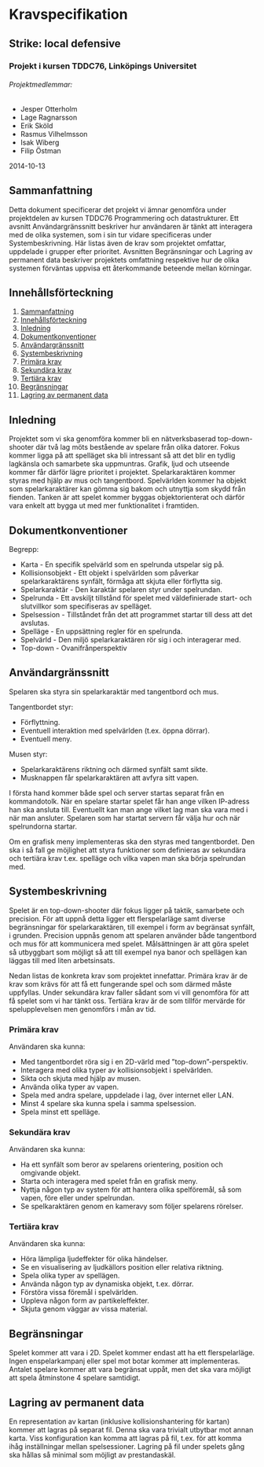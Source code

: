 # Kravspecifikation
## Strike: local defensive
### Projekt i kursen TDDC76, Linköpings Universitet
###### Projektmedlemmar:
*	Jesper Otterholm
*	Lage Ragnarsson
*	Erik Sköld
*	Rasmus Vilhelmsson
*	Isak Wiberg
*	Filip Östman

2014-10-13
## Sammanfattning
Detta dokument specificerar det projekt vi ämnar genomföra under projektdelen av kursen TDDC76 Programmering och datastrukturer. Ett avsnitt Användargränssnitt beskriver hur användaren är tänkt att interagera med de olika systemen, som i sin tur vidare specificeras under Systembeskrivning. Här listas även de krav som projektet omfattar, uppdelade i grupper efter prioritet. Avsnitten Begränsningar och Lagring av permanent data beskriver projektets omfattning respektive hur de olika systemen förväntas uppvisa ett återkommande beteende mellan körningar.

## Innehållsförteckning
1. [Sammanfattning](#sammanfattning)
2. [Innehållsförteckning](#innehållsförteckning)
3. [Inledning](#inledning)
4. [Dokumentkonventioner](#dokumentkonventioner)
5. [Användargränssnitt](#användargränssnitt)
6. [Systembeskrivning](#systembeskrivning)
  1. [Primära krav](#primära-krav)
  2. [Sekundära krav](#sekundära-krav)
  3. [Tertiära krav](#tertiära-krav)
7. [Begränsningar](#begränsningar)
8. [Lagring av permanent data](#lagring-av-permanent-data)

## Inledning
Projektet som vi ska genomföra kommer bli en nätverksbaserad top-down-shooter där två lag möts bestående av spelare från olika datorer. Fokus kommer ligga på att spelläget ska bli intressant så att det blir en tydlig lagkänsla och samarbete ska uppmuntras. Grafik, ljud och utseende kommer får därför lägre prioritet i projektet. Spelarkaraktären kommer styras med hjälp av mus och tangentbord. Spelvärlden kommer ha objekt som spelarkaraktärer kan gömma sig bakom och utnyttja som skydd från fienden. Tanken är att spelet kommer byggas objektorienterat och därför vara enkelt att bygga ut med mer funktionalitet i framtiden. 

## Dokumentkonventioner
Begrepp:
*	Karta - En specifik spelvärld som en spelrunda utspelar sig på.
*	Kollisionsobjekt - Ett objekt i spelvärlden som påverkar spelarkaraktärens synfält, förmåga att skjuta eller förflytta sig.
*	Spelarkaraktär - Den karaktär spelaren styr under spelrundan.
* 	Spelrunda - Ett avskiljt tillstånd för spelet med väldefinierade start- och slutvillkor som specifiseras av spelläget.
*	Spelsession - Tillståndet från det att programmet startar till dess att det avslutas.
*	Spelläge - En uppsättning regler för en spelrunda.
*	Spelvärld - Den miljö spelarkaraktären rör sig i och interagerar med.
*	Top-down - Ovanifrånperspektiv

## Användargränssnitt
Spelaren ska styra sin spelarkaraktär med tangentbord och mus. 

Tangentbordet styr:
* Förflyttning.
* Eventuell interaktion med spelvärlden (t.ex. öppna dörrar).
* Eventuell meny.

Musen styr:
* Spelarkaraktärens riktning och därmed synfält samt sikte.
* Musknappen får spelarkaraktären att avfyra sitt vapen.

I första hand kommer både spel och server startas separat från en kommandotolk. När en spelare startar spelet får han ange vilken IP-adress han ska ansluta till. Eventuellt kan man ange vilket lag man ska vara med i när man ansluter. Spelaren som har startat servern får välja hur och när spelrundorna startar. 

Om en grafisk meny implementeras ska den styras med tangentbordet. Den ska i så fall ge möjlighet att styra funktioner som definieras av sekundära och tertiära krav t.ex. spelläge och vilka vapen man ska börja spelrundan med. 

## Systembeskrivning
Spelet är en top-down-shooter där fokus ligger på taktik, samarbete och precision. För att uppnå detta ligger ett flerspelarläge samt diverse begränsningar för spelarkaraktären, till exempel i form av begränsat synfält, i grunden. Precision uppnås genom att spelaren använder både tangentbord och mus för att kommunicera med spelet.
Målsättningen är att göra spelet så utbyggbart som möjligt så att till exempel nya banor och spellägen kan läggas till med liten arbetsinsats.

Nedan listas de konkreta krav som projektet innefattar. Primära krav är de krav som krävs för att få ett fungerande spel och som därmed måste uppfyllas. Under sekundära krav faller sådant som vi vill genomföra för att få spelet som vi har tänkt oss. Tertiära krav är de som tillför mervärde för spelupplevelsen men genomförs i mån av tid.

### Primära krav
Användaren ska kunna:
*	Med tangentbordet röra sig i en 2D-värld med ”top-down”-perspektiv.
*	Interagera med olika typer av kollisionsobjekt i spelvärlden.
*	Sikta och skjuta med hjälp av musen.
*	Använda olika typer av vapen.
*	Spela med andra spelare, uppdelade i lag, över internet eller LAN.
* 	Minst 4 spelare ska kunna spela i samma spelsession.
*	Spela minst ett spelläge.

### Sekundära krav
Användaren ska kunna:
*	Ha ett synfält som beror av spelarens orientering, position och omgivande objekt.
*	Starta och interagera med spelet från en grafisk meny.
*	Nyttja någon typ av system för att hantera olika spelföremål, så som vapen, före eller under spelrundan.
*	Se spelkaraktären genom en kameravy som följer spelarens rörelser.

### Tertiära krav
Användaren ska kunna:
*	Höra lämpliga ljudeffekter för olika händelser.
*	Se en visualisering av ljudkällors position eller relativa riktning.
*	Spela olika typer av spellägen.
*	Använda någon typ av dynamiska objekt, t.ex. dörrar.
*	Förstöra vissa föremål i spelvärlden.
*	Uppleva någon form av partikeleffekter.
*	Skjuta genom väggar av vissa material.

## Begränsningar
Spelet kommer att vara i 2D. Spelet kommer endast att ha ett flerspelarläge. Ingen enspelarkampanj eller spel mot botar kommer att implementeras. Antalet spelare kommer att vara begränsat uppåt, men det ska vara möjligt att spela åtminstone 4 spelare samtidigt.

## Lagring av permanent data
En representation av kartan (inklusive kollisionshantering för kartan) kommer att lagras på separat fil. Denna ska vara trivialt utbytbar mot annan karta. Viss konfiguration kan komma att lagras på fil, t.ex. för att komma ihåg inställningar mellan spelsessioner. Lagring på fil under spelets gång ska hållas så minimal som möjligt av prestandaskäl.
